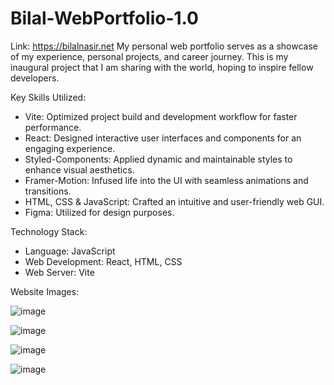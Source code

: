# Bilal-WebPortfolio-1.0

Link: https://bilalnasir.net
My personal web portfolio serves as a showcase of my experience, personal projects, and career journey. This is my inaugural project that I am sharing with the world, hoping to inspire fellow developers.

Key Skills Utilized:

- Vite: Optimized project build and development workflow for faster performance.
- React: Designed interactive user interfaces and components for an engaging experience.
- Styled-Components: Applied dynamic and maintainable styles to enhance visual aesthetics.
- Framer-Motion: Infused life into the UI with seamless animations and transitions.
- HTML, CSS & JavaScript: Crafted an intuitive and user-friendly web GUI.
- Figma: Utilized for design purposes.

Technology Stack:

- Language: JavaScript
- Web Development: React, HTML, CSS
- Web Server: Vite

Website Images:

![image](https://github.com/FishmandemCode/Web-Portfolio-1.0/assets/106996740/3fd82767-5cb7-4f5a-8ffc-8b3ded613fec)

![image](https://github.com/FishmandemCode/Web-Portfolio-1.0/assets/106996740/3e1b8fee-8a1c-47e2-97c9-1ba0a076c304)

![image](https://github.com/FishmandemCode/Web-Portfolio-1.0/assets/106996740/852779cd-3754-4e1b-a712-714cf086b1e9)

![image](https://github.com/FishmandemCode/Web-Portfolio-1.0/assets/106996740/6d554741-1219-443f-85f3-16eb5be22435)

